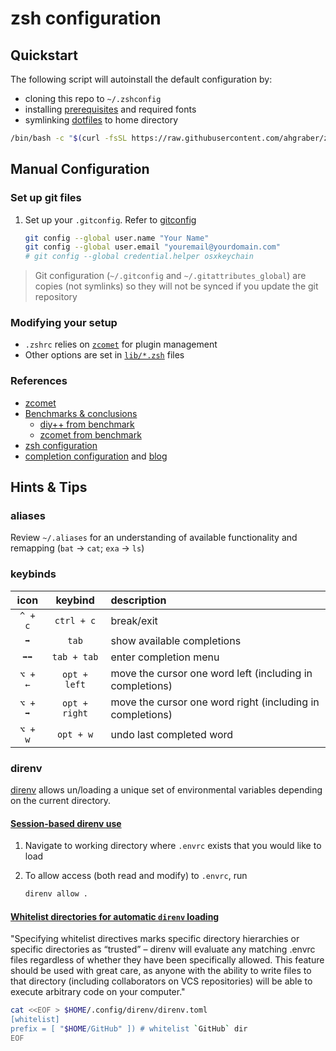 # zsh configuration

## Quickstart

The following script will autoinstall the default configuration by:

* cloning this repo to `~/.zshconfig`
* installing [prerequisites](./scripts/prerequisites.sh) and required fonts
* symlinking [dotfiles](./dotfiles/) to home directory

```sh
/bin/bash -c "$(curl -fsSL https://raw.githubusercontent.com/ahgraber/zshconfig/HEAD/install.sh)"
```

## Manual Configuration

### Set up git files

1. Set up your `.gitconfig`.  Refer to [gitconfig](./dotfiles/gitconfig)

   ```sh
   git config --global user.name "Your Name"
   git config --global user.email "youremail@yourdomain.com"
   # git config --global credential.helper osxkeychain
   ```

> Git configuration (`~/.gitconfig` and `~/.gitattributes_global`) are copies (not symlinks) so they will not be synced if you update the git repository

### Modifying your setup

* `.zshrc` relies on [`zcomet`](https://github.com/agkozak/zcomet) for plugin management
* Other options are set in [`lib/*.zsh`](./lib/) files

### References

* [zcomet](https://github.com/agkozak/zcomet)
* [Benchmarks & conclusions](https://github.com/romkatv/zsh-bench)
  * [diy++ from benchmark](https://github.com/romkatv/zsh-bench/blob/master/configs/diy%2B%2B/skel/.zshrc)
  * [zcomet from benchmark](https://github.com/romkatv/zsh-bench/blob/master/configs/zcomet/skel/.zshrc)
* [zsh configuration](https://vermaden.wordpress.com/2021/09/19/ghost-in-the-shell-part-7-zsh-setup/)
* [completion configuration](https://github.com/Phantas0s/.dotfiles/blob/master/zsh/completion.zsh) and [blog](https://thevaluable.dev/zsh-completion-guide-examples/)

## Hints & Tips

### aliases

Review `~/.aliases` for an understanding of available functionality and remapping (`bat` → `cat`; `exa` → `ls`)

### keybinds

| icon | keybind | description |
|:---:|:---:|:---|
| `^ + c` | `ctrl + c` | break/exit |
| `➡️` | `tab` | show available completions |
| `➡➡` | `tab + tab` | enter completion menu |
| `⌥ + ←` | `opt + left` | move the cursor one word left (including in completions) |
| `⌥ + ➡` | `opt + right` | move the cursor one word right (including in completions) |
| `⌥ + w` | `opt + w` | undo last completed word |

### direnv

[direnv](https://direnv.net/) allows un/loading a unique set of environmental variables depending on the current directory.

#### [Session-based direnv use](https://direnv.net/man/direnv.1.html)

1. Navigate to working directory where `.envrc` exists that you would like to load
2. To allow access (both read and modify) to `.envrc`, run

   ```sh
   direnv allow .
   ```

#### [Whitelist directories for automatic `direnv` loading](https://direnv.net/man/direnv.toml.1.html)

"Specifying whitelist directives marks specific directory hierarchies or specific directories as “trusted” – direnv will evaluate any matching .envrc files regardless of whether they have been specifically allowed. This feature should be used with great care, as anyone with the ability to write files to that directory (including collaborators on VCS repositories) will be able to execute arbitrary code on your computer."

```sh
cat <<EOF > $HOME/.config/direnv/direnv.toml
[whitelist]
prefix = [ "$HOME/GitHub" ]) # whitelist `GitHub` dir
EOF
```
